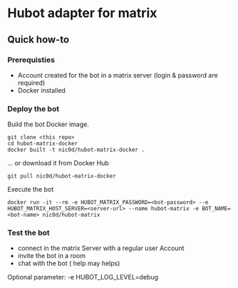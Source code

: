 # Hubot adapter for matrix

## Quick how-to

### Prerequisties

- Account created for the bot in a matrix server (login & password are required)
- Docker installed


### Deploy the bot

Build the bot Docker image.

```
git clone <this repo>
cd hubot-matrix-docker
docker built -t nic0d/hubot-matrix-docker .
```
 ... or download it from Docker Hub

```
git pull nic0d/hubot-matrix-docker
```

Execute the bot

```
docker run -it --rm -e HUBOT_MATRIX_PASSWORD=<bot-password> --e HUBOT_MATRIX_HOST_SERVER=<server-url> --name hubot-matrix -e BOT_NAME=<bot-name> nic0d/hubot-matrix
```
### Test the bot

- connect in the matrix Server with a regular user Account
- invite the bot in a room
- chat with the bot (<bot-name> help may helps)

Optional parameter:
 -e HUBOT_LOG_LEVEL=debug
